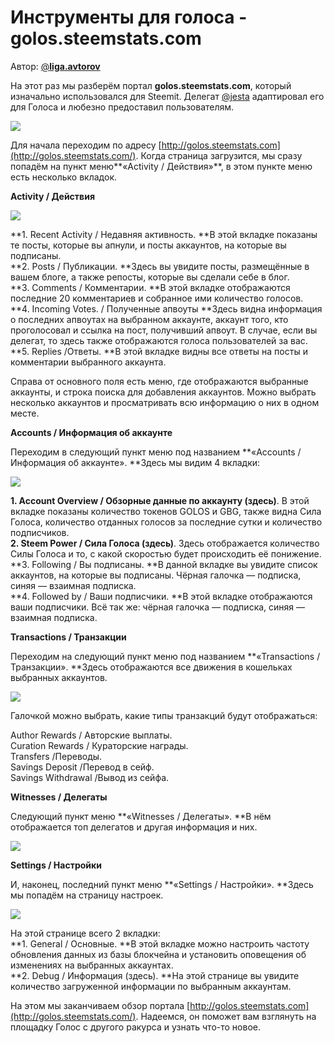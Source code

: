 # Инструменты для голоса - golos.steemstats.com

Автор: [@**liga.avtorov**](https://golos.io/@liga.avtorov)

На этот раз мы разберём портал **golos.steemstats.com**, который изначально использовался для Steemit. Делегат [@jesta](https://golos.io/@jesta) адаптировал его для Голоса и любезно предоставил пользователям.

![](https://imgp.golos.io/0x0/https://s19.postimg.org/qd4yhmxub/olos.steemstats.com.png)

Для начала переходим по адресу [http://golos.steemstats.com](http://golos.steemstats.com/). Когда страница загрузится, мы сразу попадём на пункт меню**«Activity / Действия»**, в этом пункте меню есть несколько вкладок.

**Activity / Действия**

![](https://imgp.golos.io/0x0/http://storage8.static.itmages.ru/i/17/0905/h_1504588770_6759041_d72709edf1.png)

**1. Recent Activity / Недавняя активность. **В этой вкладке показаны те посты, которые вы апнули, и посты аккаунтов, на которые вы подписаны.  
**2. Posts / Публикации. **Здесь вы увидите посты, размещённые в вашем блоге, а также репосты, которые вы сделали себе в блог.  
**3. Comments / Комментарии. **В этой вкладке отображаются последние 20 комментариев и собранное ими количество голосов.  
**4. Incoming Votes. / Полученные апвоуты **Здесь видна информация о последних апвоутах на выбранном аккаунте, аккаунт того, кто проголосовал и ссылка на пост, получивший апвоут. В случае, если вы делегат, то здесь также отображаются голоса пользователей за вас.  
**5. Replies /Ответы. **В этой вкладке видны все ответы на посты и комментарии выбранного аккаунта.

Справа от основного поля есть меню, где отображаются выбранные аккаунты, и строка поиска для добавления аккаунтов. Можно выбрать несколько аккаунтов и просматривать всю информацию о них в одном месте.

**Accounts / Информация об аккаунте**

Переходим в следующий пункт меню под названием **«Accounts / Информация об аккаунте». **Здесь мы видим 4 вкладки:

![](https://imgp.golos.io/0x0/http://storage4.static.itmages.ru/i/17/0905/h_1504588662_4669689_46d8fda2c4.png)

**1. Account Overview / Обзорные данные по аккаунту \(здесь\)**. В этой вкладке показаны количество токенов GOLOS и GBG, также видна Сила Голоса, количество отданных голосов за последние сутки и количество подписчиков.  
**2. Steem Power / Сила Голоса \(здесь\)**. Здесь отображается количество Силы Голоса и то, с какой скоростью будет происходить её понижение.  
**3. Following / Вы подписаны. **В данной вкладке вы увидите список аккаунтов, на которые вы подписаны. Чёрная галочка — подписка, синяя — взаимная подписка.  
**4. Followed by / Ваши подписчики. **В этой вкладке отображаются ваши подписчики. Всё так же: чёрная галочка — подписка, синяя — взаимная подписка.

**Transactions / Транзакции**

Переходим на следующий пункт меню под названием **«Transactions / Транзакции». **Здесь отображаются все движения в кошельках выбранных аккаунтов.

![](https://imgp.golos.io/0x0/http://storage5.static.itmages.ru/i/17/0905/h_1504588663_7457740_02b5f26549.png)

Галочкой можно выбрать, какие типы транзакций будут отображаться:

Author Rewards / Авторские выплаты.  
Curation Rewards / Кураторские награды.  
Transfers /Переводы.  
Savings Deposit /Перевод в сейф.  
Savings Withdrawal /Вывод из сейфа.

**Witnesses / Делегаты**

Следующий пункт меню **«Witnesses / Делегаты». **В нём отображается топ делегатов и другая информация и них.

![](https://imgp.golos.io/0x0/http://storage5.static.itmages.ru/i/17/0905/h_1504588663_9693357_5b60ec8662.png)

**Settings / Настройки**

И, наконец, последний пункт меню **«Settings / Настройки». **Здесь мы попадём на страницу настроек.

![](https://imgp.golos.io/0x0/http://storage6.static.itmages.ru/i/17/0905/h_1504588663_6858540_66bf2f7dd8.png)

На этой странице всего 2 вкладки:  
**1. General / Основные. **В этой вкладке можно настроить частоту обновления данных из базы блокчейна и установить оповещения об изменениях на выбранных аккаунтах.  
**2. Debug / Информация \(здесь\). **На этой странице вы увидите количество загруженной информации по выбранным аккаунтам.

На этом мы заканчиваем обзор портала [http://golos.steemstats.com](http://golos.steemstats.com/). Надеемся, он поможет вам взглянуть на площадку Голос с другого ракурса и узнать что-то новое.

